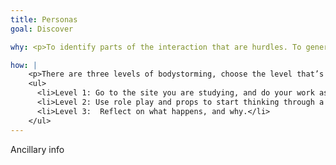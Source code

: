 ```yaml
---
title: Personas
goal: Discover

why: <p>To identify parts of the interaction that are hurdles. To generate new ideas for solutions that are grounded in the physical experience of the problem. Also, physical interactions generate empathy!</p>

how: |
    <p>There are three levels of bodystorming, choose the level that’s right for the group and incorporates the right level of discomfort for a new group and new activity:</p>
    <ul>
      <li>Level 1: Go to the site you are studying, and do your work as normal. Don’t do any analysis, but be open to environmental cues and information that come from the observation.</li>
      <li>Level 2: Use role play and props to start thinking through a new idea. Assign roles to people, making them either personas or objects, abstract or physical. It may be helpful for first-timers to assign the roles beforehand and start with a basic script.</li>
      <li>Level 3:  Reflect on what happens, and why.</li>
    </ul>
---
```


Ancillary info